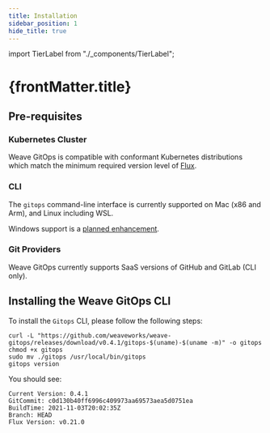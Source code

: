 ```yaml
---
title: Installation
sidebar_position: 1
hide_title: true
---
```


import TierLabel from "./_components/TierLabel";

<h1>
  {frontMatter.title} <TierLabel tiers="All tiers" />
</h1>

## Pre-requisites

### Kubernetes Cluster
Weave GitOps is compatible with conformant Kubernetes distributions which match the minimum required version level of [Flux](https://fluxcd.io/docs/installation/#prerequisites).

### CLI
The `gitops` command-line interface is currently supported on Mac (x86 and Arm), and Linux including WSL.

Windows support is a [planned enhancement](https://github.com/weaveworks/weave-gitops/issues/663).

### Git Providers
Weave GitOps currently supports SaaS versions of GitHub and GitLab (CLI only).

## Installing the Weave GitOps CLI

To install the `Gitops` CLI, please follow the following steps:

```console
curl -L "https://github.com/weaveworks/weave-gitops/releases/download/v0.4.1/gitops-$(uname)-$(uname -m)" -o gitops
chmod +x gitops
sudo mv ./gitops /usr/local/bin/gitops
gitops version
```

You should see:

```console
Current Version: 0.4.1
GitCommit: c0d130b40ff6996c409973aa69573aea5d0751ea
BuildTime: 2021-11-03T20:02:35Z
Branch: HEAD
Flux Version: v0.21.0
```
